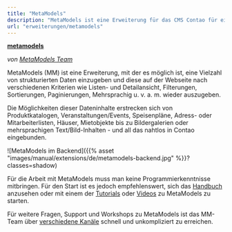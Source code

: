 ```yaml
---
title: "MetaModels"
description: "MetaModels ist eine Erweiterung für das CMS Contao für einen flexiblen und leichten Aufbau von eigenen Datenmodellen."
url: "erweiterungen/metamodels"
---
```


**[metamodels](https://packagist.org/packages/metamodels/)**

_von [MetaModels Team](https://now.metamodel.me/de/ueber-uns/team)_

MetaModels (MM) ist eine Erweiterung, mit der es möglich ist, eine Vielzahl von strukturierten
Daten einzugeben und diese auf der Webseite nach verschiedenen Kriterien wie Listen- und Detailansicht, Filterungen,
Sortierungen, Paginierungen, Mehrsprachig u. v. a. m. wieder auszugeben. 

Die Möglichkeiten dieser Dateninhalte erstrecken sich von Produktkatalogen, Veranstaltungen/Events, Speisenpläne,
Adress- oder Mitarbeiterlisten, Häuser, Mietobjekte bis zu Bildergalerien oder mehrsprachigen Text/Bild-Inhalten -
und all das nahtlos in Contao eingebunden. 

![MetaModels im Backend]({{% asset "images/manual/extensions/de/metamodels-backend.jpg" %}}?classes=shadow)

Für die Arbeit mit MetaModels muss man keine Programmierkenntnisse mitbringen. Für den Start ist es jedoch empfehlenswert,
sich das [Handbuch](https://metamodels.readthedocs.io/de/latest/) anzusehen oder mit einem der
[Tutorials](https://metamodels.readthedocs.io/de/latest/manual/metamodel-first/index.html) oder
[Videos](https://metamodels.readthedocs.io/de/latest/cookbook/other-tutorials/videos.html) zu MetaModels zu starten.

Für weitere Fragen, Support und Workshops zu MetaModels ist das MM-Team über
[verschiedene Kanäle](https://now.metamodel.me/de/unterstuetzer/kontaktieren) schnell und unkompliziert zu erreichen.

